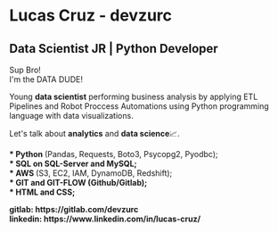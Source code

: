 # Lucas Cruz - devzurc
## Data Scientist JR | Python Developer

<p>
  Sup Bro!<br>
  I'm the DATA DUDE!
</p>
<p>
  Young <b>data scientist</b> performing business analysis by applying ETL Pipelines and Robot Proccess Automations using Python programming language with data visualizations.
</p>
<p>
  Let's talk about <b>analytics</b> and <b>data science</b>📈.
</p>
<p>
  <b>* Python </b>(Pandas, Requests, Boto3, Psycopg2, Pyodbc);<br>
  <b>* SQL on SQL-Server and MySQL;</b><br>
  <b>* AWS </b>(S3, EC2, IAM, DynamoDB, Redshift);<br>
  <b>* GIT and GIT-FLOW (Github/Gitlab);<br>
  <b>* HTML and CSS;</b><br> 
</p>
<b>gitlab: https://gitlab.com/devzurc</b><br>
<b>linkedin: https://www.linkedin.com/in/lucas-cruz/</b>
